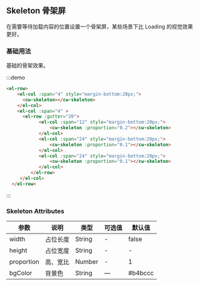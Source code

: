 ## Skeleton 骨架屏

在需要等待加载内容的位置设置一个骨架屏，某些场景下比 Loading 的视觉效果更好。

### 基础用法

基础的骨架效果。

:::demo

```html
<el-row>
    <el-col :span="4" style="margin-bottom:20px;">
      <cw-skeleton></cw-skeleton>
    </el-col>
    <el-col :span="4" >
      <el-row :gutter="20">
            <el-col :span="12" style="margin-bottom:20px;">
                <cw-skeleton :proportion="0.2"></cw-skeleton>
            </el-col>
            <el-col :span="24" style="margin-bottom:20px;">
                <cw-skeleton :proportion="0.1"></cw-skeleton>
            </el-col>
            <el-col :span="24" style="margin-bottom:20px;">
                <cw-skeleton :proportion="0.1"></cw-skeleton>
            </el-col>  
         </el-row>                
     </el-col>
  </el-row>
```
:::




### Skeleton Attributes

| 参数     | 说明                                        | 类型    | 可选值       | 默认值 |
| -------- | ------------------------------------------- | ------- | ------------ | ------ |
| width | 占位长度                                | String | - | false  | 100%
| height    | 占位宽度 | String  | -      |-      |1
| proportion  | 高、宽比                    | Number | -| 1 |
| bgColor     | 背景色                              | String  | —       | #b4bccc      |